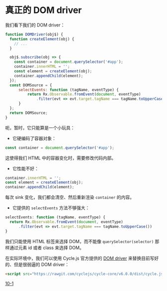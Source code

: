 # 真正的 DOM driver

我们看下我们的 DOM driver：


```js
function DOMDriver(obj$) {
  function createElement(obj) {
    // ...
  }

  obj$.subscribe(obj => {
    const container = document.querySelector('#app');
    container.innerHTML = '';
    const element = createElement(obj);
    container.appendChild(element);
  });
  const DOMSource = {
      selectEvents: function (tagName, eventType) {
          return Rx.Observable.fromEvent(document, eventType)
              .filter(evt => evt.target.tagName === tagName.toUpperCase())
      }
  };
  return DOMSource;
}
```

呃，暂时，它只能算是一个小玩具：

- 它硬编码了容器对象：

```js
const container = document.querySelector('#app');
```

这使得我们 HTML 中的容器变化时，需要修改代码内部。

- 它性能不好：

```js
container.innerHTML = '';
const element = createElement(obj);
container.appendChild(element);
```

每次 sink 变化，我们都会清空、然后重新渲染 `container` 的内容。

- 它提供的 `selectEvents` 方法不够强大：

```js
selectEvents: function (tagName, eventType) {
  return Rx.Observable.fromEvent(document, eventType)
      .filter(evt => evt.target.tagName === tagName.toUpperCase())
}
```

我们只能使用 HTML 标签来选择 DOM，而不能像 `querySelector(selector)` 那样通过元素 id 或者 class 来选择 DOM。

在实际环境中，我们可以使用 Cycle.js 官方提供的 [DOM driver](https://github.com/cyclejs/cyclejs/tree/master/dom) 来替换目前写好的、但是很弱逼的 DOM driver：

```html
<script src="https://rawgit.com/cyclejs/cycle-core/v6.0.0/dist/cycle.js"></script>
```

[10-1](http://jsbin.com/nuhisuy/37/edit?js,output)
